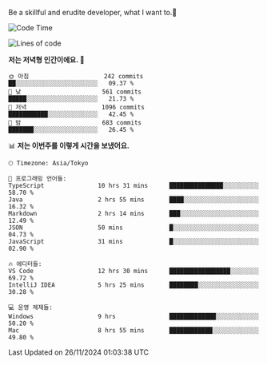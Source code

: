Be a skillful and erudite developer, what I want to.👶

<!--START_SECTION:waka-->
![Code Time](http://img.shields.io/badge/Code%20Time-1%2C428%20hrs%205%20mins-blue)

![Lines of code](https://img.shields.io/badge/%EC%A0%80%EB%8A%94%20%EC%97%AC%ED%83%9C%EA%B9%8C%EC%A7%80%20-904.9%20thousand%20%EC%A4%84%EC%9D%98%20%EC%BD%94%EB%93%9C%EB%A5%BC%20%EC%9E%91%EC%84%B1%ED%96%88%EC%96%B4%EC%9A%94.-blue)

**저는 저녁형 인간이에요. 🦉** 

```text
🌞 아침                     242 commits         ██░░░░░░░░░░░░░░░░░░░░░░░   09.37 % 
🌆 낮　                     561 commits         █████░░░░░░░░░░░░░░░░░░░░   21.73 % 
🌃 저녁                     1096 commits        ███████████░░░░░░░░░░░░░░   42.45 % 
🌙 밤　                     683 commits         ███████░░░░░░░░░░░░░░░░░░   26.45 % 
```


📊 **저는 이번주를 이렇게 시간을 보냈어요.** 

```text
🕑︎ Timezone: Asia/Tokyo

💬 프로그래밍 언어들: 
TypeScript               10 hrs 31 mins      ███████████████░░░░░░░░░░   58.70 % 
Java                     2 hrs 55 mins       ████░░░░░░░░░░░░░░░░░░░░░   16.32 % 
Markdown                 2 hrs 14 mins       ███░░░░░░░░░░░░░░░░░░░░░░   12.49 % 
JSON                     50 mins             █░░░░░░░░░░░░░░░░░░░░░░░░   04.73 % 
JavaScript               31 mins             █░░░░░░░░░░░░░░░░░░░░░░░░   02.90 % 

🔥 에디터들: 
VS Code                  12 hrs 30 mins      █████████████████░░░░░░░░   69.72 % 
IntelliJ IDEA            5 hrs 25 mins       ████████░░░░░░░░░░░░░░░░░   30.28 % 

💻 운영 체제들: 
Windows                  9 hrs               █████████████░░░░░░░░░░░░   50.20 % 
Mac                      8 hrs 55 mins       ████████████░░░░░░░░░░░░░   49.80 % 
```


 Last Updated on 26/11/2024 01:03:38 UTC
<!--END_SECTION:waka-->
